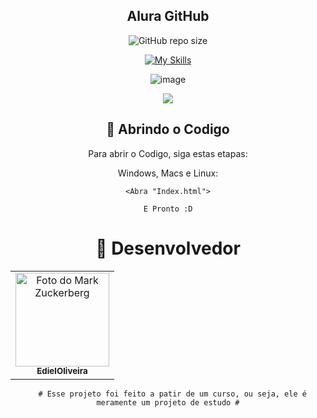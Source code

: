 <h2 align="center"> Alura GitHub </h2>

<div align="center">
  
![GitHub repo size](https://img.shields.io/github/repo-size/EdielOliveira/Alura-GitHub?style=for-the-badge)

[![My Skills](https://skillicons.dev/icons?i=html,vscode&theme=dark)](https://skillicons.dev)
</div>
<div align="center">
  
![image](http://www.unow.com.br/emDesenvolvimento.gif)

<img src="http://img.shields.io/static/v1?label=STATUS&message=%20FINALIZADO&color=GREEN&style=for-the-badge"/>
  
</div>

<div align="center">
  
## 🚀 Abrindo o Codigo

Para abrir o Codigo, siga estas etapas:

Windows, Macs e Linux:
```
<Abra "Index.html">
```
```
E Pronto :D
```

<h1 style: align="center">🤝 Desenvolvedor</h1>

<table style: align="center">
    <td align="center">
      <a href="#">
        <img src="https://avatars.githubusercontent.com/u/113260177?s=400&u=347f2b3ae130a0f7c84f0946b4278cd2581e8b16&v=4" width="150px;" alt="Foto do Mark Zuckerberg"/><br>
        <sub>
          <b>EdielOliveira</b>
        </sub>
      </a>
    </td>  
    </table>
    
      # Esse projeto foi feito a patir de um curso, ou seja, ele é meramente um projeto de estudo #
   
